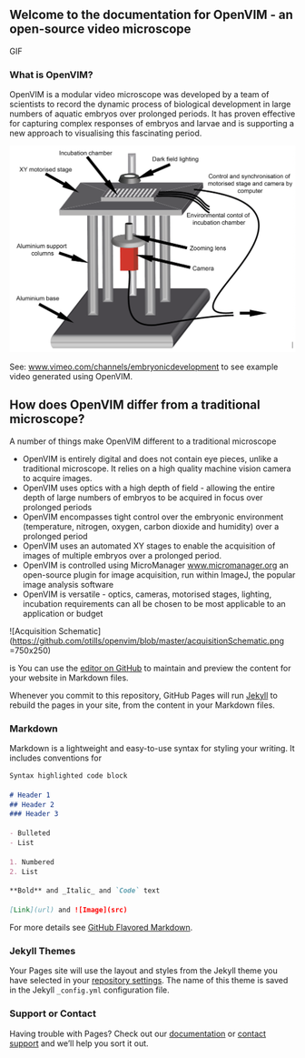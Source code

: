 ## Welcome to the documentation for OpenVIM - an open-source video microscope

GIF 

### What is OpenVIM?
OpenVIM is a modular video microscope was developed by a team of scientists to record the dynamic process of biological development in large numbers of aquatic embryos over prolonged periods. It has proven effective for capturing complex responses of embryos and larvae and is supporting a new approach to visualising this fascinating period.

![OpenVIM Figure](https://github.com/otills/openvim/blob/master/OpenVIM.png)

See: www.vimeo.com/channels/embryonicdevelopment to see example video generated using OpenVIM.

## How does OpenVIM differ from a traditional microscope?
A number of things make OpenVIM different to a traditional microscope
* OpenVIM is entirely digital and does not contain eye pieces, unlike a traditional microscope. It relies on a high quality machine vision camera to acquire images.
* OpenVIM uses optics with a high depth of field - allowing the entire depth of large numbers of embryos to be acquired in focus over prolonged periods
* OpenVIM encompasses tight control over the embryonic environment (temperature, nitrogen, oxygen, carbon dioxide and humidity) over a prolonged period
* OpenVIM uses an automated XY stages to enable the acquisition of images of multiple embryos over a prolonged period.
* OpenVIM is controlled using MicroManager www.micromanager.org an open-source plugin for image acquisition, run within ImageJ, the popular image analysis software
* OpenVIM is versatile - optics, cameras, motorised stages, lighting, incubation requirements can all be chosen to be most applicable to an application or budget


![Acquisition Schematic](https://github.com/otills/openvim/blob/master/acquisitionSchematic.png =750x250)




is You can use the [editor on GitHub](https://github.com/otills/openvim/edit/master/README.md) to maintain and preview the content for your website in Markdown files.

Whenever you commit to this repository, GitHub Pages will run [Jekyll](https://jekyllrb.com/) to rebuild the pages in your site, from the content in your Markdown files.

### Markdown

Markdown is a lightweight and easy-to-use syntax for styling your writing. It includes conventions for

```markdown
Syntax highlighted code block

# Header 1
## Header 2
### Header 3

- Bulleted
- List

1. Numbered
2. List

**Bold** and _Italic_ and `Code` text

[Link](url) and ![Image](src)
```

For more details see [GitHub Flavored Markdown](https://guides.github.com/features/mastering-markdown/).

### Jekyll Themes

Your Pages site will use the layout and styles from the Jekyll theme you have selected in your [repository settings](https://github.com/otills/openvim/settings). The name of this theme is saved in the Jekyll `_config.yml` configuration file.

### Support or Contact

Having trouble with Pages? Check out our [documentation](https://help.github.com/categories/github-pages-basics/) or [contact support](https://github.com/contact) and we’ll help you sort it out.
